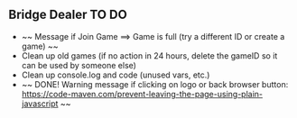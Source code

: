 ## Bridge Dealer TO DO

- ~~ Message if Join Game ==> Game is full (try a different ID or create a game) ~~
- Clean up old games (if no action in 24 hours, delete the gameID so it can be used by someone else)
- Clean up console.log and code (unused vars, etc.)
- ~~ DONE! Warning message if clicking on logo or back browser button: https://code-maven.com/prevent-leaving-the-page-using-plain-javascript ~~
